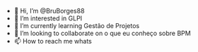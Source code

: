 - 👋 Hi, I’m @BruBorges88
- 👀 I’m interested in GLPI
- 🌱 I’m currently learning Gestão de Projetos
- 💞️ I’m looking to collaborate on o que eu conheço sobre BPM
- 📫 How to reach me whats

<!---
BruBorges88/BruBorges88 is a ✨ special ✨ repository because its `README.md` (this file) appears on your GitHub profile.
You can click the Preview link to take a look at your changes.
--->
